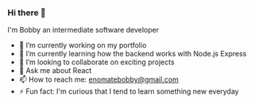 ### Hi there 👋

<!--
**tehzzohwan/tehzzohwan** is a ✨ _special_ ✨ repository because its `README.md` (this file) appears on your GitHub profile.
-->
I'm Bobby an intermediate software developer

- 🔭 I’m currently working on my portfolio
- 🌱 I’m currently learning how the backend works with Node.js Express
- 👯 I’m looking to collaborate on exciting projects
- 💬 Ask me about React
- 📫 How to reach me: enomatebobby@gmail.com
- ⚡ Fun fact: I'm curious that I tend to learn something new everyday
